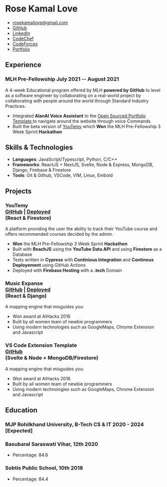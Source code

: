<!-- The (first) h1 will be used as the <title> of the HTML page -->
# Rose Kamal Love

<!-- The unordered list immediately after the h1 will be formatted on a single
line. It is intended to be used for contact details -->
- <rosekamallove@gmail.com>
- [GitHub](https://github.com/rosekamallove)
- [LinkedIn](https://www.linkedin.com/in/rose-kamal-love-1146141b0/)
- [CodeChef](https://codechef.com/users/rosekamallove)
- [CodeForces](https://codeforces.com/profile/rosekamallove)
- [Portfolio](https://rosekamallove.github.io)


## Experience

<!-- You have to wrap the "left" and "right" half of these headings in spans by
hand -->
### <span>MLH Pre-Fellowship</span> <span>July 2021 -- August 2021</span>

A 4-week Educational program offered by MLH **powered by GitHub** to level as a software engineer by collaborating
on a real-world project by collaborating with people around the world through Standard Industry Practices. 

 - Integrated **AlanAI Voice Assistant** to the [Open Sourced Portfolio Template ](https://github.com/rosekamallove/Portfolio-MLH) to navigate around the website
   through voice Commands
 - Built the beta version of [YouTemy](https://github.com/rosekamallove/youtemy) which **Won** the MLH Pre-Fellowship 3 Week Sprint **Hackathon**

## Skills & Technologies

 - **Languages**: JavaScript/Typescript, Python, C/C++
 - **Frameworks**: ReactJS + NextJS, Svelte, Node & Express, MongoDB, Django, Firebase & Firestore
 - **Tools**: Git & Github, VSCode, VIM, Linux, Embold

<!-- ## Competetive Achievments -->


## Projects

### <span>YouTemy <div class="link">[GitHub](https://github.com/rosekamallove/youtemy) | [Deployed](https://youtemy.tech)</div></span> <span class="technologies">(React & Firestore)</span>

A platform providing the user the ability to track their YouTube course and offers recommended courses decided by the
admin.

   - **Won** the MLH Pre-Fellowship 3 Week Sprint **Hackathon**
   - Built with **ReachJS** using the **YouTube Data API** and using **Firestore** as a Database
   - Tests written in **Cypress** with **Continious Integration** and **Continous Deployement** using GitHub Actions
   - Deployed with **Firebase Hosting** with a **.tech** Domain


### <span>Music Expanse<div class="link">[GitHub](https://github.com/rosekamallove/music-expanse) | [Deployed](https://music-expanse.herokuapp.com)</div></span> <span class="technologies">(React & Django)</span>

A mapping engine that misguides you:

   - Won award at AIHacks 2016
   - Built by all women team of newbie programmers
   - Using modern technologies such as GoogleMaps, Chrome Extension and Javascript


### <span>VS Code Extension Template<div class="link">[GitHub](https://github.com/rosekamallove/vscode-extension-template)</div></span> <span class="technologies">(Svelte & Node + MongoDB/Firestore)</span>

A mapping engine that misguides you:

   - Won award at AIHacks 2016
   - Built by all women team of newbie programmers
   - Using modern technologies such as GoogleMaps, Chrome Extension and Javascript


## Education

### <span>MJP Rohilkhand University, B-Tech CS & IT</span> <span class="technologies">2020 - 2024 [Expected]</span>

### <span>Basubaral Saraswati Vihar, 12th <!-- <div class="marks"> Percentage: 84.6</div>--> </span > <span class="technologies">2020</span>
   - Percentage: 84.6

### <span>Sobtis Public School, 10th <!--<div class="marks"> Percentage: 84.4 </div> --></span> <span class="technologies">2018</span>
   - Percentage: 84.4

